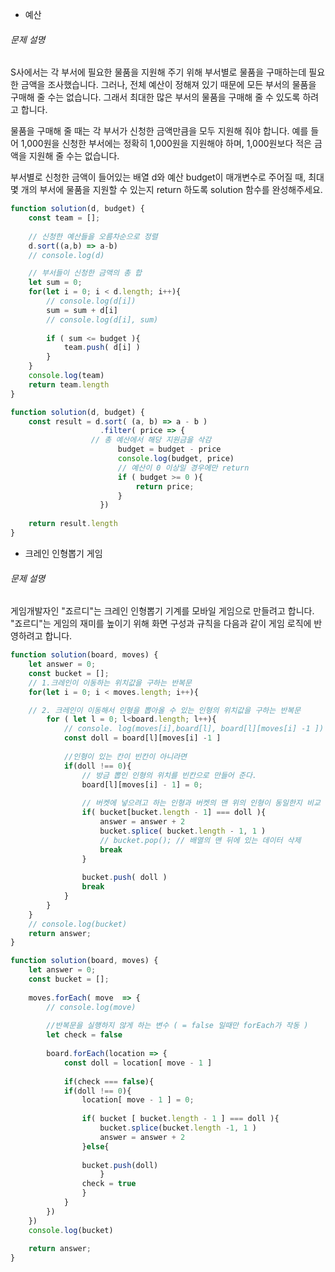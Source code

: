 - 예산

###### 문제 설명

S사에서는 각 부서에 필요한 물품을 지원해 주기 위해 부서별로 물품을 구매하는데 필요한 금액을 조사했습니다. 그러나, 전체 예산이 정해져 있기 때문에 모든 부서의 물품을 구매해 줄 수는 없습니다. 그래서 최대한 많은 부서의 물품을 구매해 줄 수 있도록 하려고 합니다.

물품을 구매해 줄 때는 각 부서가 신청한 금액만큼을 모두 지원해 줘야 합니다. 예를 들어 1,000원을 신청한 부서에는 정확히 1,000원을 지원해야 하며, 1,000원보다 적은 금액을 지원해 줄 수는 없습니다.

부서별로 신청한 금액이 들어있는 배열 d와 예산 budget이 매개변수로 주어질 때, 최대 몇 개의 부서에 물품을 지원할 수 있는지 return 하도록 solution 함수를 완성해주세요.



```javascript
function solution(d, budget) {
    const team = [];
    
    // 신청한 예산들을 오름차순으로 정렬
    d.sort((a,b) => a-b)
    // console.log(d)

    // 부서들이 신청한 금액의 총 합
    let sum = 0;
    for(let i = 0; i < d.length; i++){
        // console.log(d[i])
        sum = sum + d[i]
        // console.log(d[i], sum)
        
        if ( sum <= budget ){
            team.push( d[i] )
        }
    }
    console.log(team)
    return team.length
}
```

```javascript
function solution(d, budget) {
    const result = d.sort( (a, b) => a - b )
                    .filter( price => {
                  // 총 예산에서 해당 지원금을 삭감      
                        budget = budget - price
                        console.log(budget, price)
                        // 예산이 0 이상일 경우에만 return
                        if ( budget >= 0 ){
                            return price;
                        }
                    })
    
    return result.length
}	
```



- 크레인 인형뽑기 게임

###### 문제 설명

게임개발자인 "죠르디"는 크레인 인형뽑기 기계를 모바일 게임으로 만들려고 합니다.
"죠르디"는 게임의 재미를 높이기 위해 화면 구성과 규칙을 다음과 같이 게임 로직에 반영하려고 합니다.

```javascript
function solution(board, moves) {
    let answer = 0;
    const bucket = [];
    // 1.크레인이 이동하는 위치값을 구하는 반복문
    for(let i = 0; i < moves.length; i++){

    // 2. 크레인이 이동해서 인형을 뽑아올 수 있는 인형의 위치값을 구하는 반복문        
        for ( let l = 0; l<board.length; l++){
            // console. log(moves[i],board[l], board[l][moves[i] -1 ])
            const doll = board[l][moves[i] -1 ]
            
            //인형이 있는 칸이 빈칸이 아니라면
            if(doll !== 0){
                // 방금 뽑인 인형의 위치를 빈칸으로 만들어 준다.
                board[l][moves[i] - 1] = 0;
                
                // 버켓에 넣으려고 하는 인형과 버켓의 맨 위의 인형이 동일한지 비교
                if( bucket[bucket.length - 1] === doll ){
                    answer = answer + 2
                    bucket.splice( bucket.length - 1, 1 )
                    // bucket.pop(); // 배열의 맨 뒤에 있는 데이터 삭제
                    break
                }
                
                bucket.push( doll )
                break
            }
        }
    }
    // console.log(bucket)
    return answer;
}
```

```javascript
function solution(board, moves) {
    let answer = 0;
    const bucket = [];
   
    moves.forEach( move  => {
        // console.log(move)
        
        //반복문을 실행하지 않게 하는 변수 ( = false 일때만 forEach가 작동 )
        let check = false
        
        board.forEach(location => {
            const doll = location[ move - 1 ]
            
            if(check === false){
            if(doll !== 0){
                location[ move - 1 ] = 0;
                
                if( bucket [ bucket.length - 1 ] === doll ){
                    bucket.splice(bucket.length -1, 1 )
                    answer = answer + 2
                }else{
                
                bucket.push(doll) 
                    }
                check = true
                } 
            }
        })
    })
    console.log(bucket)
    
    return answer;
}
```



